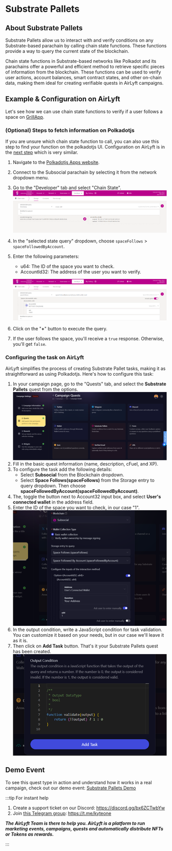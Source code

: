 # Substrate Pallets

## About Substrate Pallets

Substrate Pallets allow us to interact with and verify conditions on any Substrate-based parachain by calling chain state functions. These functions provide a way to query the current state of the blockchain.

Chain state functions in Substrate-based networks like Polkadot and its parachains offer a powerful and efficient method to retrieve specific pieces of information from the blockchain. These functions can be used to verify user actions, account balances, smart contract states, and other on-chain data, making them ideal for creating verifiable quests in AirLyft campaigns.

## Example & Configuration on AirLyft

Let's see how we can use chain state functions to verify if a user follows a space on [GrillApp](https://grillapp.net/).

### (Optional) Steps to fetch information on Polkadotjs

If you are unsure which chain state function to call, you can also use this step to find your function on the polkadotjs UI. Configuration on AirLyft is in the [next step](#configuring-the-task-on-airlyft) which is very similar.

1. Navigate to the [Polkadotjs Apps website](https://polkadot.js.org/apps/).
2. Connect to the Subsocial parachain by selecting it from the network dropdown menu.
3. Go to the "Developer" tab and select "Chain State".
    ![Polkadot Chain State](../../images/pallets-1.png)
4. In the "selected state query" dropdown, choose `spaceFollows` > `spaceFollowedByAccount`.
5. Enter the following parameters:
    - u64: The ID of the space you want to check.
    - AccountId32: The address of the user you want to verify.

    ![Polkadot Query Details](../../images/pallets-2.png)
6. Click on the "**+**" button to execute the query.
7. If the user follows the space, you'll receive a `true` response. Otherwise, you'll get `false`.

### Configuring the task on AirLyft

AirLyft simplifies the process of creating Substrate Pallet tasks, making it as straightforward as using Polkadotjs. Here's how to configure this task:

1. In your campaign page, go to the "Quests" tab, and select the **Substrate Pallets** quest from the options.
    ![Substrate Pallets Quest on AirLyft](../../images/pallets-3.png)
2. Fill in the basic quest information (name, description, cFuel, and XP).
3. To configure the task add the following details:
    - Select **Subsocial** from the Blockchain dropdown.
    - Select **Space Follows(spaceFollows)** from the Storage entry to query dropdown. Then choose **spaceFollowedByAccount(spaceFollowedByAccount)**.
4. The, toggle the button next to Account32 input box, and select **User's connected wallet** in the address field.
5. Enter the ID of the space you want to check, in our case "1".
    ![Pallet Task Configuration](../../images/pallets-4.png)
6. In the output condition, write a JavaScript condition for task validation. You can customize it based on your needs, but in our case we'll leave it as it is.
7. Then click on **Add Task** button. That's it your Substrate Pallets quest has been created.
    ![Pallet Task Output condition](../../images/pallets-5.png)

## Demo Event

To see this quest type in action and understand how it works in a real campaign, check out our demo event: [Substrate Pallets Demo](https://airlyft.one/airtest/substrate-pallets-demo)

:::tip For instant help

1. Create a support ticket on our Discord: https://discord.gg/bx6ZCTwbYw
2. Join [this Telegram group](https://t.me/kyteone): https://t.me/kyteone

**_The AirLyft Team is there to help you. AirLyft is a platform to run marketing events, campaigns, quests and automatically distribute NFTs or Tokens as rewards._**

:::
